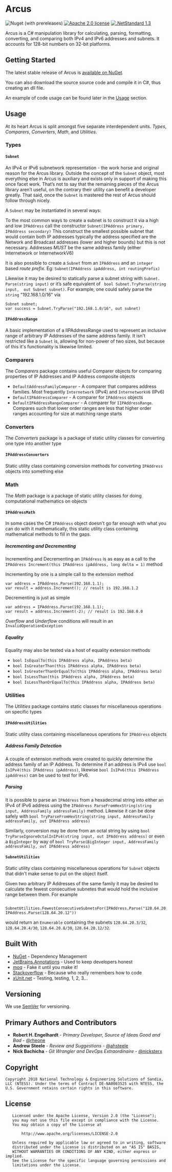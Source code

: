 # Arcus

![Nuget (with prereleases)](https://img.shields.io/nuget/vpre/arcus)
[![Apache 2.0 license](https://img.shields.io/github/license/sandialabs/arcus)](https://github.com/sandialabs/Arcus/blob/master/LICENSE)
[![.NetStandard 1.3](https://img.shields.io/badge/targets-.NETStandard%201.3-blueviolet)](https://docs.microsoft.com/en-us/dotnet/standard/net-standard)

Arcus is a C# manipulation library for calculating, parsing, formatting, converting, and comparing both IPv4 and IPv6 addresses and subnets. It accounts for 128-bit numbers on 32-bit platforms.

## Getting Started

The latest stable release of Arcus is [available on NuGet](https://www.nuget.org/packages/Arcus/).

You can also download the source source code and compile it in C#, thus creating an dll file.

An example of code usage can be found later in the [Usage](https://github.com/sandialabs/Arcus#usage) section.

## Usage

At its heart Arcus is split amongst five separate interdependent units. *Types*, *Comparers*, *Converters*, *Math*, and *Utilities*.

### Types

#### `Subnet`

An IPv4 or IPv6 subnetwork representation - the work horse and original reason for the Arcus library. Outside the concept of the `Subnet` object, most everything else in Arcus is auxiliary and exists only in support of making this once facet work. That’s not to say that the remaining pieces of the Arcus library aren’t useful, on the contrary their utility can benefit a developer greatly. That said, once the `Subnet` is mastered the rest of Arcus should follow through nicely.

A `Subnet` may be instantiated in several ways:

To the most common ways to create a subnet is to construct it via a high and low `IPAddress` call the constructor `Subnet(IPAddress primary,  IPAddress secondary)` This construct the smallest possible subnet that would contain both IP addresses typically the address specified are the Network and Broadcast addresses (lower and higher bounds) but this is not necessary. Addresses *MUST* be the same address family (either Internetwork or InternetworkV6)

It is also possible to create a `Subnet` from an `IPAddress` and an `integer` based *route prefix*. Eg: `Subnet(IPAddress ipAddress, int routingPrefix)`

Likewise it may be desired to statically parse a subnet string with `Subnet. Parse(string input)` or it’s safe equivalent of ` bool Subnet.TryParse(string input,  out Subnet subnet)`. For example, one could safely parse the `string` "192.168.1.0/16" via
```
Subnet subnet;
var success = Subnet.TryParse("192.168.1.0/16", out subnet)
```

#### `IPAddressRange`

A basic implementation of a IIPAddressRange used to represent an inclusive range of arbitrary IP Addresses of the same address family. It isn't restricted like a `Subnet` is, allowing for non-power of two sizes, but because of this it's functionality is likewise limited.

### Comparers

The *Comparers* package contains useful Comparer objects for comparing properties of IP Addresses and IP Address composite objects

 * `DefaultAddressFamilyComparer` - A comparer that compares address families. Most frequently `Internetwork` (IPv4) and `InternetworkV6` (IPv6)
 * `DefaultIPAddressComparer` - A comparer for `IPAddress` objects
 * `DefaultIPAddressRangeComparer` - A comparer for `IIPAddressRange`. Compares such that lower order ranges are less that higher order ranges accounting for size at matching range starts

### Converters

The *Converters* package is a package of static utility classes for converting one type into another type

#### `IPAddressConverters`

Static utility class containing conversion methods for converting `IPAddress` objects into something else

### Math

The *Math* package is a package of static utility classes for doing computational mathematics on objects

#### `IPAddressMath`

In some cases the C# `IPAddress` object doesn't go far enough with what you can do with it mathematically, this static utility class containing mathematical methods to fill in the gaps.

##### Incrementing and Decrementing

Incrementing and Decrementing an `IPAddress` is as easy as a call to the `IPAddress Increment(this IPAddress ipAddress, long delta = 1)` method

Incrementing by one is a simple call to the extension method

```
var address = IPAddress.Parse(192.168.1.1);
var result = address.Increment(); // result is 192.168.1.2
```

Decrementing is just as simple 

```
var address = IPAddress.Parse(192.168.1.1);
var result = address.Increment(-2); // result is 192.168.0.0
```

*Overflow* and *Underflow* conditions will result in an `InvalidOperationException`

##### Equality

Equality may also be tested via a host of equality extension methods

 * `bool IsEqualTo(this IPAddress alpha, IPAddress beta)`
 * `bool IsGreaterThan(this IPAddress alpha, IPAddress beta)`
 * `bool IsGreaterThanOrEqualTo(this IPAddress alpha, IPAddress beta)`
 * `bool IsLessThan(this IPAddress alpha, IPAddress beta)`
 * `bool IsLessThanOrEqualTo(this IPAddress alpha, IPAddress beta)`


### Utilities

The *Utilities* package contains static classes for miscellaneous operations on specific types

#### `IPAddressUtilities`

Static utility class containing miscellaneous operations for `IPAddress` objects

##### Address Family Detection

A couple of extension methods were created to quickly determine the address family of an IP Address. To determine if an address is IPv4 use `bool IsIPv4(this IPAddress ipAddress)`, likewise `bool IsIPv6(this IPAddress ipAddress)` can be used to test for IPv6.


##### Parsing

It is possible to parse an `IPAddress` from a hexadecimal string into either an IPv4 of IPv6 address using the `IPAddress ParseFromHexString(string input, AddressFamily addressFamily)` method. Likewise it can be done safely with `bool TryParseFromHexString(string input, AddressFamily addressFamily, out IPAddress address)`

Similarly, conversion may be done from an octal string by using `bool TryParseIgnoreOctalInIPv4(string input, out IPAddress address)` or even a `BigInteger` by way of `bool TryParse(BigInteger input, AddressFamily addressFamily, out IPAddress address)`


#### `SubnetUtilities`

Static utility class containing miscellaneous operations for `Subnet` objects that didn't make sense to put on the object itself.

Given two arbitrary IP Addresses of the same family it may be desired to calculate the fewest consecuitive subnetes that would hold the inclusive range between them. For example

```
    SubnetUtilities.FewestConsecutiveSubnetsFor(IPAddress.Parse("128.64.20.3"), IPAddress.Parse(128.64.20.12"))
```

would return an `Enumerable` containing the subnets `128.64.20.3/32`, `128.64.20.4/30`, `128.64.20.8/30`, `128.64.20.12/32`.

## Built With

* [NuGet](https://www.nuget.org/) - Dependency Management
* [JetBrains.Annotations](https://www.jetbrains.com/help/resharper/10.0/Code_Analysis__Code_Annotations.html) - Used to keep developers honest
* [moq](https://github.com/moq/moq4/wiki) - Fake it until you make it!
* [Stackoverflow](https://stackoverflow.com/) - Because who really remembers how to code
* [xUnit.net](https://xunit.net/) - Testing, testing, 1, 2, 3...

## Versioning

We use [SemVer](http://semver.org/) for versioning.

## Primary Authors and Contributors

* **Robert H. Engelhardt** - *Primary Developer, Source of Ideas Good and Bad* - [@rheone](https://twitter.com/rheone)
* **Andrew Steele** - *Review and Suggestions* - [@ahsteele](https://twitter.com/ahsteele)
* **Nick Bachicha** - *Git Wrangler and DevOps Extraordinaire* - [@nicksterx](https://twitter.com/nicksterx)

## Copyright

```
Copyright 2018 National Technology & Engineering Solutions of Sandia, LLC (NTESS). Under the terms of Contract DE-NA0003525 with NTESS, the U.S. Government retains certain rights in this software.
```

## License

```
   Licensed under the Apache License, Version 2.0 (the "License");
   you may not use this file except in compliance with the License.
   You may obtain a copy of the License at

       http://www.apache.org/licenses/LICENSE-2.0

   Unless required by applicable law or agreed to in writing, software
   distributed under the License is distributed on an "AS IS" BASIS,
   WITHOUT WARRANTIES OR CONDITIONS OF ANY KIND, either express or implied.
   See the License for the specific language governing permissions and
   limitations under the License.
```
